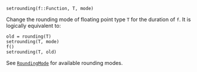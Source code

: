 ```
setrounding(f::Function, T, mode)
```

Change the rounding mode of floating point type `T` for the duration of `f`. It is logically equivalent to:

```
old = rounding(T)
setrounding(T, mode)
f()
setrounding(T, old)
```

See [`RoundingMode`](@ref) for available rounding modes.
